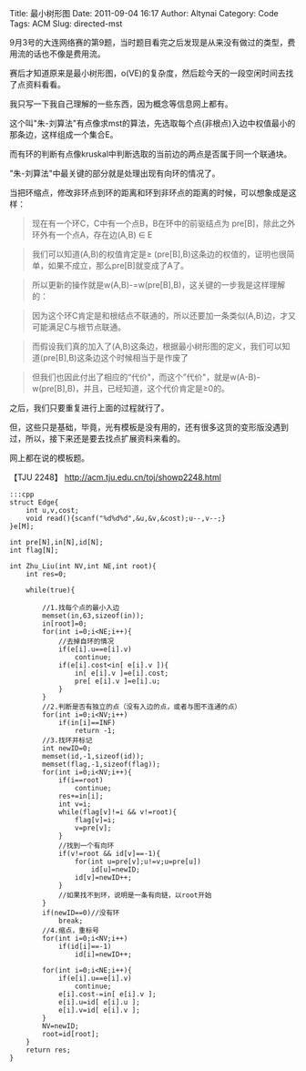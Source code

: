 Title: 最小树形图
Date: 2011-09-04 16:17
Author: Altynai
Category: Code
Tags: ACM
Slug: directed-mst

9月3号的大连网络赛的第9题，当时题目看完之后发现是从来没有做过的类型，费用流的话也不像是费用流。

赛后才知道原来是最小树形图，o(VE)的复杂度，然后趁今天的一段空闲时间去找了点资料看看。

我只写一下我自己理解的一些东西，因为概念等信息网上都有。

这个叫"朱-刘算法"有点像求mst的算法，先选取每个点(非根点)入边中权值最小的那条边，这样组成一个集合E。

而有环的判断有点像kruskal中判断选取的当前边的两点是否属于同一个联通块。

"朱-刘算法"中最关键的部分就是处理出现有向环的情况了。

当把环缩点，修改非环点到环的距离和环到非环点的距离的时候，可以想象成是这样：

> 现在有一个环C，C中有一个点B，B在环中的前驱结点为
pre[B]，除此之外环外有一个点A，存在边(A,B) ∈ E

> 我们可以知道(A,B)的权值肯定是≥
(pre[B],B)这条边的权值的，证明也很简单，如果不成立，那么pre[B]就变成了A了。

> 所以更新的操作就是w(A,B)-=w(pre[B],B)，这关键的一步我是这样理解的：

> 因为这个环C肯定是和根结点不联通的，所以还要加一条类似(A,B)边，才又可能满足C与根节点联通。

> 而假设我们真的加入了(A,B)这条边，根据最小树形图的定义，我们可以知道(pre[B],B)这条边这个时候相当于是作废了

> 但我们也因此付出了相应的“代价"，而这个”代价"，就是w(A-B)-w(pre[B],B)，并且，已经知道，这个代价肯定是≥0的。

之后，我们只要重复进行上面的过程就行了。

但，这些只是基础，毕竟，光有模板是没有用的，还有很多这货的变形版没遇到过，所以，接下来还是要去找点扩展资料来看的。

网上都在说的模板题。

【TJU 2248】 <http://acm.tju.edu.cn/toj/showp2248.html>

    :::cpp
    struct Edge{
        int u,v,cost;
        void read(){scanf("%d%d%d",&u,&v,&cost);u--,v--;}
    }e[M];

    int pre[N],in[N],id[N];
    int flag[N];

    int Zhu_Liu(int NV,int NE,int root){
        int res=0;

        while(true){

            //1.找每个点的最小入边
            memset(in,63,sizeof(in));
            in[root]=0;
            for(int i=0;i<NE;i++){
                //去掉自环的情况
                if(e[i].u==e[i].v)
                    continue;
                if(e[i].cost<in[ e[i].v ]){
                    in[ e[i].v ]=e[i].cost;
                    pre[ e[i].v ]=e[i].u;
                }
            }
            //2.判断是否有独立的点（没有入边的点，或者与图不连通的点）
            for(int i=0;i<NV;i++)
                if(in[i]==INF)
                    return -1;
            //3.找环并标记
            int newID=0;
            memset(id,-1,sizeof(id));
            memset(flag,-1,sizeof(flag));
            for(int i=0;i<NV;i++){
                if(i==root)
                    continue;
                res+=in[i];
                int v=i;
                while(flag[v]!=i && v!=root){
                    flag[v]=i;
                    v=pre[v];
                }
                //找到一个有向环
                if(v!=root && id[v]==-1){
                    for(int u=pre[v];u!=v;u=pre[u])
                        id[u]=newID;
                    id[v]=newID++;
                }
                //如果找不到环，说明是一条有向链，以root开始
            }
            if(newID==0)//没有环
                break;
            //4.缩点，重标号
            for(int i=0;i<NV;i++)
                if(id[i]==-1)
                    id[i]=newID++;

            for(int i=0;i<NE;i++){
                if(e[i].u==e[i].v)
                    continue;
                e[i].cost-=in[ e[i].v ];
                e[i].u=id[ e[i].u ];
                e[i].v=id[ e[i].v ];
            }
            NV=newID;
            root=id[root];
        }
        return res;
    }
